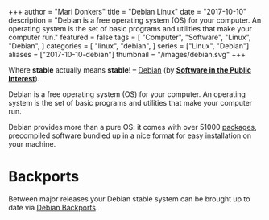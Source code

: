 +++
author = "Mari Donkers"
title = "Debian Linux"
date = "2017-10-10"
description = "Debian is a free operating system (OS) for your computer. An operating system is the set of basic programs and utilities that make your computer run."
featured = false
tags = [
    "Computer",
    "Software",
    "Linux",
    "Debian",
]
categories = [
    "linux",
    "debian",
]
series = ["Linux", "Debian"]
aliases = ["2017-10-10-debian"]
thumbnail = "/images/debian.svg"
+++

Where **stable** actually means **stable**! – [Debian](https://www.debian.org/) (by **[Software in the Public Interest](https://www.spi-inc.org/)**).

Debian is a free operating system (OS) for your computer. An operating system is the set of basic programs and utilities that make your computer run.

Debian provides more than a pure OS: it comes with over 51000 [packages](https://www.debian.org/distrib/packages), precompiled software bundled up in a nice format for easy installation on your machine.
<!--more-->

# Backports

Between major releases your Debian stable system can be brought up to date via [Debian Backports](https://backports.debian.org/).
